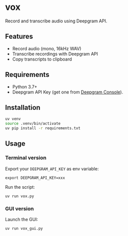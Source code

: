 # vox

Record and transcribe audio using Deepgram API.

## Features

- Record audio (mono, 16kHz WAV)
- Transcribe recordings with Deepgram API
- Copy transcripts to clipboard

## Requirements

- Python 3.7+
- Deepgram API Key (get one from [Deepgram Console](https://deepgram.com/)).

## Installation

```bash
uv venv
source .venv/bin/activate
uv pip install -r requirements.txt
```

## Usage

### Terminal version

Export your `DEEPGRAM_API_KEY` as env variable:

```
export DEEPGRAM_API_KEY=xxx
```

Run the script:
```
uv run vox.py
```

### GUI version

Launch the GUI:

```
uv run vox_gui.py
